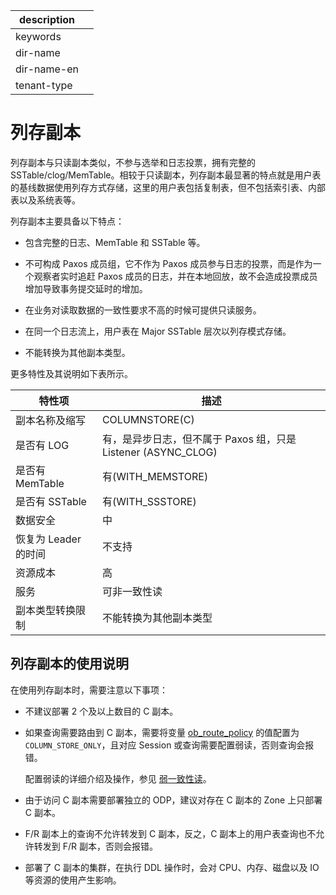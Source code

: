 |description||
|---|---|
|keywords||
|dir-name||
|dir-name-en||
|tenant-type||

# 列存副本

列存副本与只读副本类似，不参与选举和日志投票，拥有完整的 SSTable/clog/MemTable。相较于只读副本，列存副本最显著的特点就是用户表的基线数据使用列存方式存储，这里的用户表包括复制表，但不包括索引表、内部表以及系统表等。

列存副本主要具备以下特点：

* 包含完整的日志、MemTable 和 SSTable 等。

* 不可构成 Paxos 成员组，它不作为 Paxos 成员参与日志的投票，而是作为一个观察者实时追赶 Paxos 成员的日志，并在本地回放，故不会造成投票成员增加导致事务提交延时的增加。

* 在业务对读取数据的一致性要求不高的时候可提供只读服务。

* 在同一个日志流上，用户表在 Major SSTable 层次以列存模式存储。

* 不能转换为其他副本类型。

更多特性及其说明如下表所示。

|      特性项           |                      描述                       |
|----------------------|-----------------------------------------------|
| 副本名称及缩写        | COLUMNSTORE(C)                                   |
| 是否有 LOG           | 有，是异步日志，但不属于 Paxos 组，只是 Listener (ASYNC_CLOG) |
| 是否有 MemTable      | 有(WITH_MEMSTORE)                              |
| 是否有 SSTable       | 有(WITH_SSSTORE)       |
| 数据安全             | 中                                             |
| 恢复为 Leader 的时间  | 不支持                                           |
| 资源成本             | 高                                             |
| 服务                 | 可非一致性读                                        |
| 副本类型转换限制       | 不能转换为其他副本类型                                    |

## 列存副本的使用说明

在使用列存副本时，需要注意以下事项：

* 不建议部署 2 个及以上数目的 C 副本。

* 如果查询需要路由到 C 副本，需要将变量 [ob_route_policy](../../700.reference/800.configuration-items-and-system-variables/200.system-variable/300.global-system-variable/8900.ob_route_policy-global.md) 的值配置为 `COLUMN_STORE_ONLY`，且对应 Session 或查询需要配置弱读，否则查询会报错。

  配置弱读的详细介绍及操作，参见 [弱一致性读](../../700.reference/100.oceanbase-database-concepts/800.transaction-management/200.transaction-concurrency-and-consistency/500.weak-consistency-reading.md)。

* 由于访问 C 副本需要部署独立的 ODP，建议对存在 C 副本的 Zone 上只部署 C 副本。

* F/R 副本上的查询不允许转发到 C 副本，反之，C 副本上的用户表查询也不允许转发到 F/R 副本，否则会报错。

* 部署了 C 副本的集群，在执行 DDL 操作时，会对 CPU、内存、磁盘以及 IO 等资源的使用产生影响。

